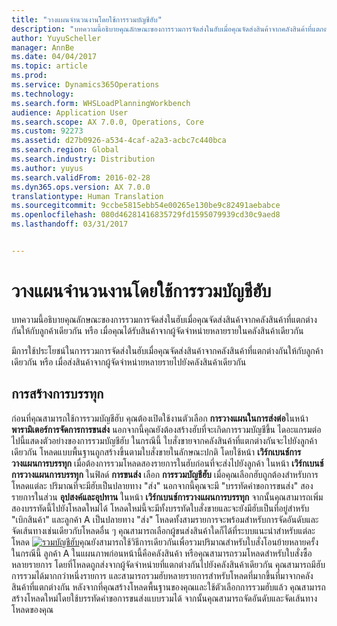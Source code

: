 ```yaml
---
title: "วางแผนจำนวนงานโดยใช้การรวมบัญชีฮับ"
description: "บทความนี้อธิบายคุณลักษณะของการรวมการจัดส่งในฮับเมื่อคุณจัดส่งสินค้าจากคลังสินค้าที่แตกต่างกันให้กับลูกค้าเดียวกัน หรือ เมื่อคุณได้รับสินค้าจากผู้จัดจำหน่ายหลายรายในคลังสินค้าเดียวกัน"
author: YuyuScheller
manager: AnnBe
ms.date: 04/04/2017
ms.topic: article
ms.prod: 
ms.service: Dynamics365Operations
ms.technology: 
ms.search.form: WHSLoadPlanningWorkbench
audience: Application User
ms.search.scope: AX 7.0.0, Operations, Core
ms.custom: 92273
ms.assetid: d27b0926-a534-4caf-a2a3-acbc7c440bca
ms.search.region: Global
ms.search.industry: Distribution
ms.author: yuyus
ms.search.validFrom: 2016-02-28
ms.dyn365.ops.version: AX 7.0.0
translationtype: Human Translation
ms.sourcegitcommit: 9ccbe5815ebb54e00265e130be9c82491aebabce
ms.openlocfilehash: 080d46281416835729fd1595079939cd30c9aed8
ms.lasthandoff: 03/31/2017


---
```


# <a name="plan-loads-using-hub-consolidation"></a>วางแผนจำนวนงานโดยใช้การรวมบัญชีฮับ

บทความนี้อธิบายคุณลักษณะของการรวมการจัดส่งในฮับเมื่อคุณจัดส่งสินค้าจากคลังสินค้าที่แตกต่างกันให้กับลูกค้าเดียวกัน หรือ เมื่อคุณได้รับสินค้าจากผู้จัดจำหน่ายหลายรายในคลังสินค้าเดียวกัน

มีการใช้ประโยชน์ในการรวมการจัดส่งในฮับเมื่อคุณจัดส่งสินค้าจากคลังสินค้าที่แตกต่างกันให้กับลูกค้าเดียวกัน หรือ เมื่อส่งสินค้าจากผู้จัดจำหน่ายหลายรายไปยังคลังสินค้าเดียวกัน

## <a name="building-loads"></a>การสร้างการบรรทุก
ก่อนที่คุณสามารถใช้การรวมบัญชีฮับ คุณต้องเปิดใช้งานตัวเลือก **การวางแผนในการส่งต่อ**ในหน้า **พารามิเตอร์การจัดการการขนส่ง** นอกจากนี้คุณยังต้องสร้างฮับที่จะเกิดการรวมบัญชีขึ้น ไดอะแกรมต่อไปนี้แสดงตัวอย่างของการรวมบัญชีฮับ ในกรณีนี้ ใบสั่งขายจากคลังสินค้าที่แตกต่างกันจะไปยังลูกค้าเดียวกัน โหลดแบบพื้นฐานถูกสร้างขึ้นตามใบสั่งขายในลักษณะปกติ โดยใช้หน้า **เวิร์กเบนช์การวางแผนการบรรทุก** เมื่อต้องการรวมโหลดสองรายการในฮับก่อนที่จะส่งไปยังลูกค้า ในหน้า **เวิร์กเบนช์การวางแผนการบรรทุก** ในฟิลด์ **การขนส่ง** เลือก **การรวมบัญชีฮับ** เมื่อคุณเลือกฮับถูกต้องสำหรับการโหลดแต่ละ ปริมาณที่จะมีฮับเป็นปลายทาง "ส่ง" นอกจากนี้คุณจะมี "บรรทัดคำขอการขนส่ง" สองรายการในส่วน **อุปสงค์และอุปทาน** ในหน้า **เวิร์กเบนช์การวางแผนการบรรทุก** จากนั้นคุณสามารถเพิ่มสองบรรทัดนี้ไปยังโหลดใหม่ได้ โหลดใหม่นี้จะมีทั้งบรรทัดใบสั่งขายและจะยังมีฮับเป็นที่อยู่สำหรับ "เบิกสินค้า" และลูกค้า A เป็นปลายทาง "ส่ง" โหลดทั้งสามรายการจะพร้อมสำหรับการจัดอันดับและจัดเส้นทางเช่นเดียวกับโหลดอื่น ๆ คุณสามารถเลือกผู้ขนส่งสินค้าใดก็ได้ที่ระบบแนะนำสำหรับแต่ละโหลด [![รวมบัญชีฮับ](./media/hubconsol.jpg)](./media/hubconsol.jpg)คุณยังสามารถใช้วิธีการเดียวกันเพื่อรวมปริมาณสำหรับใบสั่งโอนย้ายหลายครั้ง ในกรณีนี้ ลูกค้า A ในแผนภาพก่อนหน้านี้คือคลังสินค้า หรือคุณสามารถรวมโหลดสำหรับใบสั่งซื้อหลายรายการ โดยที่โหลดถูกส่งจากผู้จัดจำหน่ายที่แตกต่างกันไปยังคลังสินค้าเดียวกัน คุณสามารถมีฮับการรวมได้มากกว่าหนึ่งรายการ และสามารถรวมฮับหลายรายการสำหรับโหลดที่มากขึ้นที่มาจากคลังสินค้าที่แตกต่างกัน หลังจากที่คุณสร้างโหลดพื้นฐานของคุณและใช้ตัวเลือกการรวมฮับแล้ว คุณสามารถสร้างโหลดใหม่โดยใช้บรรทัดคำขอการขนส่งแบบรวมได้ จากนั้นคุณสามารถจัดอันดับและจัดเส้นทางโหลดของคุณ


